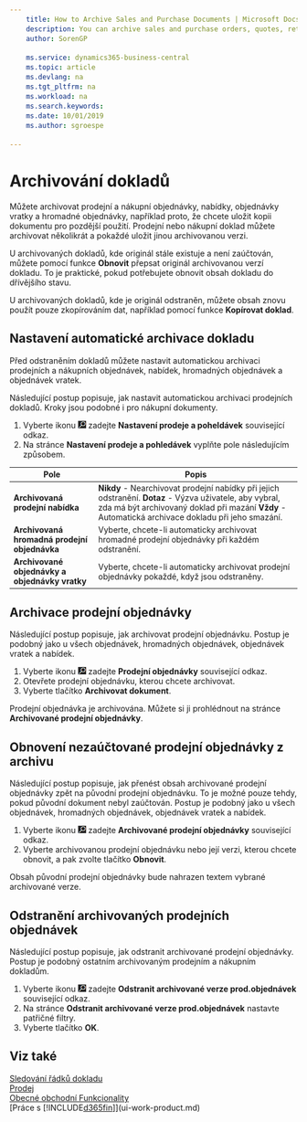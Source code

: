 ```yaml
---
    title: How to Archive Sales and Purchase Documents | Microsoft Docs
    description: You can archive sales and purchase orders, quotes, return orders, and blanket orders, and you can use the archived document to recreate the document that it was archived from.
    author: SorenGP

    ms.service: dynamics365-business-central
    ms.topic: article
    ms.devlang: na
    ms.tgt_pltfrm: na
    ms.workload: na
    ms.search.keywords:
    ms.date: 10/01/2019
    ms.author: sgroespe

---
```

# Archivování dokladů
Můžete archivovat prodejní a nákupní objednávky, nabídky, objednávky vratky a hromadné objednávky, například proto, že chcete uložit kopii dokumentu pro pozdější použití. Prodejní nebo nákupní doklad můžete archivovat několikrát a pokaždé uložit jinou archivovanou verzi.

U archivovaných dokladů, kde originál stále existuje a není zaúčtován, můžete pomocí funkce **Obnovit** přepsat originál archivovanou verzí dokladu. To je praktické, pokud potřebujete obnovit obsah dokladu do dřívějšího stavu.

U archivovaných dokladů, kde je originál odstraněn, můžete obsah znovu použít pouze zkopírováním dat, například pomocí funkce **Kopírovat doklad**.

## Nastavení automatické archivace dokladu
Před odstraněním dokladů můžete nastavit automatickou archivaci prodejních a nákupních objednávek, nabídek, hromadných objednávek a objednávek vratek.

Následující postup popisuje, jak nastavit automatickou archivaci prodejních dokladů. Kroky jsou podobné i pro nákupní dokumenty.
1. Vyberte ikonu ![Žárovky, která otevře funkci Řekněte mi](media/ui-search/search_small.png " Řekněte mi, co chcete dělat") zadejte **Nastavení prodeje a poheldávek** související odkaz.
2. Na stránce **Nastavení prodeje a pohledávek** vyplňte pole následujícím způsobem.

| Pole | Popis |
|-----|-----------|
| **Archivovaná prodejní nabídka** | **Nikdy** - Nearchivovat prodejní nabídky při jejich odstranění. **Dotaz** - Výzva uživatele, aby vybral, zda má být archivovaný doklad při mazání **Vždy** - Automatická archivace dokladu při jeho smazání. |
| **Archivovaná hromadná prodejní objednávka** | Vyberte, chcete-li automaticky archivovat hromadné prodejní objednávky při každém odstranění. |
| **Archivované  objednávky a objednávky  vratky** | Vyberte, chcete-li automaticky archivovat prodejní objednávky pokaždé, když jsou odstraněny. |

## Archivace prodejní objednávky
Následující postup popisuje, jak archivovat prodejní objednávku. Postup je podobný jako u všech objednávek, hromadných objednávek, objednávek vratek a nabídek.

1. Vyberte ikonu ![Žárovky, která otevře funkci Řekněte mi](media/ui-search/search_small.png " Řekněte mi, co chcete dělat") zadejte **Prodejní objednávky** související odkaz.
2. Otevřete prodejní objednávku, kterou chcete archivovat.
3. Vyberte tlačítko **Archivovat dokument**.

Prodejní objednávka je archivována. Můžete si ji prohlédnout na stránce **Archivované prodejní objednávky**.

## Obnovení nezaúčtované prodejní objednávky z archivu
Následující postup popisuje, jak přenést obsah archivované prodejní objednávky zpět na původní prodejní objednávku. To je možné pouze tehdy, pokud původní dokument nebyl zaúčtován. Postup je podobný jako u všech objednávek, hromadných objednávek, objednávek vratek a nabídek.

1. Vyberte ikonu ![Žárovky, která otevře funkci Řekněte mi](media/ui-search/search_small.png " Řekněte mi, co chcete dělat") zadejte **Archivované prodejní objednávky** související odkaz.
2. Vyberte archivovanou prodejní objednávku nebo její verzi, kterou chcete obnovit, a pak zvolte tlačítko **Obnovit**.

Obsah původní prodejní objednávky bude nahrazen textem vybrané archivované verze.

## Odstranění archivovaných prodejních objednávek
Následující postup popisuje, jak odstranit archivované prodejní objednávky. Postup je podobný ostatním archivovaným prodejním a nákupním dokladům.

1. Vyberte ikonu ![Žárovky, která otevře funkci Řekněte mi](media/ui-search/search_small.png " Řekněte mi, co chcete dělat") zadejte **Odstranit archivované verze prod.objednávek** související odkaz.
2. Na stránce **Odstranit archivované verze prod.objednávek** nastavte patřičné filtry.
3. Vyberte tlačítko **OK**.

## Viz také
[Sledování řádků dokladu](across-how-to-track-document-lines.md)  
[Prodej](sales-manage-sales.md)  
[Obecné obchodní Funkcionality](ui-across-business-areas.md)  
[Práce s [!INCLUDE[d365fin](includes/d365fin_md.md)]](ui-work-product.md)
